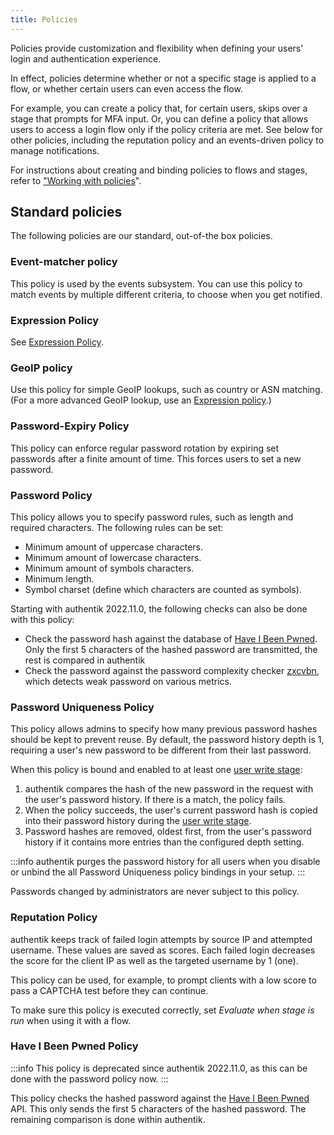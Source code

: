 ```yaml
---
title: Policies
---
```


Policies provide customization and flexibility when defining your users' login and authentication experience.

In effect, policies determine whether or not a specific stage is applied to a flow, or whether certain users can even access the flow.

For example, you can create a policy that, for certain users, skips over a stage that prompts for MFA input. Or, you can define a policy that allows users to access a login flow only if the policy criteria are met. See below for other policies, including the reputation policy and an events-driven policy to manage notifications.

For instructions about creating and binding policies to flows and stages, refer to ["Working with policies](docs/policies/working_with_policies/working_with_policies.md)".

## Standard policies

The following policies are our standard, out-of-the box policies.

### Event-matcher policy

This policy is used by the events subsystem. You can use this policy to match events by multiple different criteria, to choose when you get notified.

### Expression Policy

See [Expression Policy](expression.mdx).

### GeoIP policy

Use this policy for simple GeoIP lookups, such as country or ASN matching. (For a more advanced GeoIP lookup, use an [Expression policy](expression.mdx).)

### Password-Expiry Policy

This policy can enforce regular password rotation by expiring set passwords after a finite amount of time. This forces users to set a new password.

### Password Policy

This policy allows you to specify password rules, such as length and required characters.
The following rules can be set:

-   Minimum amount of uppercase characters.
-   Minimum amount of lowercase characters.
-   Minimum amount of symbols characters.
-   Minimum length.
-   Symbol charset (define which characters are counted as symbols).

Starting with authentik 2022.11.0, the following checks can also be done with this policy:

-   Check the password hash against the database of [Have I Been Pwned](https://haveibeenpwned.com/). Only the first 5 characters of the hashed password are transmitted, the rest is compared in authentik
-   Check the password against the password complexity checker [zxcvbn](https://github.com/dropbox/zxcvbn), which detects weak password on various metrics.

### Password Uniqueness Policy

This policy allows admins to specify how many previous password hashes should be kept to prevent reuse. By default, the password history depth is 1, requiring a user's new password to be different from their last password.

When this policy is bound and enabled to at least one [user write stage](../flow/stages/user_write.md):

1.  authentik compares the hash of the new password in the request with the user's password history. If there is a match, the policy fails.
2.  When the policy succeeds, the user's current password hash is copied into their password history during the [user write stage](../flow/stages/user_write.md).
3.  Password hashes are removed, oldest first, from the user's password history if it contains more entries than the configured depth setting.

:::info
authentik purges the password history for all users when you disable or unbind the all Password Uniqueness policy bindings in your setup.
:::

Passwords changed by administrators are never subject to this policy.

### Reputation Policy

authentik keeps track of failed login attempts by source IP and attempted username. These values are saved as scores. Each failed login decreases the score for the client IP as well as the targeted username by 1 (one).

This policy can be used, for example, to prompt clients with a low score to pass a CAPTCHA test before they can continue.

To make sure this policy is executed correctly, set _Evaluate when stage is run_ when using it with a flow.

### Have I Been Pwned Policy

:::info
This policy is deprecated since authentik 2022.11.0, as this can be done with the password policy now.
:::

This policy checks the hashed password against the [Have I Been Pwned](https://haveibeenpwned.com/) API. This only sends the first 5 characters of the hashed password. The remaining comparison is done within authentik.
